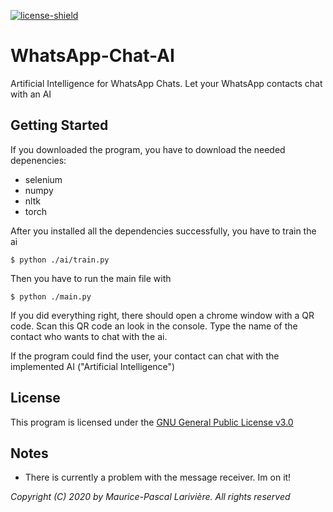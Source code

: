[license-shield]: https://img.shields.io/badge/License-GPL3.0-green.svg
[license]: https://github.com/MauricePascal/WhatsApp-Chat-AI/tree/main/LICENSE

[ ![license-shield][] ][license] 
# WhatsApp-Chat-AI
Artificial Intelligence for WhatsApp Chats. Let your WhatsApp contacts chat with an AI

## Getting Started
If you downloaded the program, you have to download the needed depenencies:
- selenium
- numpy
- nltk
- torch

After you installed all the dependencies successfully, you have to train the ai
```
$ python ./ai/train.py
```
Then you have to run the main file with
```
$ python ./main.py
```
If you did everything right, there should open a chrome window with a QR code. Scan this QR code an look in the console. Type the name of the contact who wants to chat with the ai. 

If the program could find the user, your contact can chat with the implemented AI ("Artificial Intelligence")

## License
This program is licensed under the [GNU General Public License v3.0][license]

## Notes
- There is currently a problem with the message receiver. Im on it!

_Copyright (C) 2020 by Maurice-Pascal Larivière. All rights reserved_
